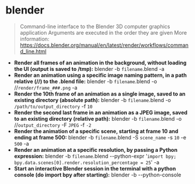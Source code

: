 # blender
> Command-line interface to the Blender 3D computer graphics application
> Arguments are executed in the order they are given
> More information: <https://docs.blender.org/manual/en/latest/render/workflows/command_line.html>
- **Render all frames of an animation in the background, without loading the UI (output is saved to /tmp):**
blender -b `filename`.blend -a
- **Render an animation using a specific image naming pattern, in a path relative (//) to the .blend file:**
blender -b `filename`.blend -o //`render/frame_###.png` -a
- **Render the 10th frame of an animation as a single image, saved to an existing directory (absolute path):**
blender -b `filename`.blend -o `/path/to/output_directory` -f `10`
- **Render the second last frame in an animation as a JPEG image, saved to an existing directory (relative path):**
blender -b `filename`.blend -o //`output_directory` -F `JPEG` -f `-2`
- **Render the animation of a specific scene, starting at frame 10 and ending at frame 500:**
blender -b `filename`.blend -S `scene_name` -s `10` -e `500` -a
- **Render an animation at a specific resolution, by passing a Python expression:**
blender -b `filename`.blend --python-expr '`import bpy; bpy.data.scenes[0].render.resolution_percentage = 25`' -a
- **Start an interactive Blender session in the terminal with a python console (do import bpy after starting):**
blender -b --python-console
